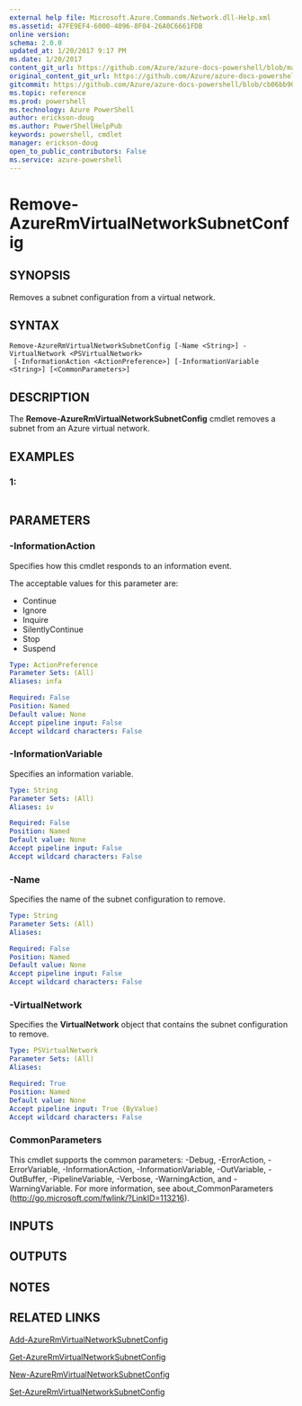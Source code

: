 ```yaml
---
external help file: Microsoft.Azure.Commands.Network.dll-Help.xml
ms.assetid: 47FE9EF4-6000-4096-8F04-26A0C6661FDB
online version: 
schema: 2.0.0
updated_at: 1/20/2017 9:17 PM
ms.date: 1/20/2017
content_git_url: https://github.com/Azure/azure-docs-powershell/blob/master/azureps-cmdlets-docs/ResourceManager/AzureRM.Network/v3.4.0/Remove-AzureRmVirtualNetworkSubnetConfig.md
original_content_git_url: https://github.com/Azure/azure-docs-powershell/blob/master/azureps-cmdlets-docs/ResourceManager/AzureRM.Network/v3.4.0/Remove-AzureRmVirtualNetworkSubnetConfig.md
gitcommit: https://github.com/Azure/azure-docs-powershell/blob/cb06bb906911a2a2e1f57adbafe0c0c97a0b205b/azureps-cmdlets-docs/ResourceManager/AzureRM.Network/v3.4.0/Remove-AzureRmVirtualNetworkSubnetConfig.md
ms.topic: reference
ms.prod: powershell
ms.technology: Azure PowerShell
author: erickson-doug
ms.author: PowerShellHelpPub
keywords: powershell, cmdlet
manager: erickson-doug
open_to_public_contributors: False
ms.service: azure-powershell
---
```


# Remove-AzureRmVirtualNetworkSubnetConfig

## SYNOPSIS
Removes a subnet configuration from a virtual network.

## SYNTAX

```
Remove-AzureRmVirtualNetworkSubnetConfig [-Name <String>] -VirtualNetwork <PSVirtualNetwork>
 [-InformationAction <ActionPreference>] [-InformationVariable <String>] [<CommonParameters>]
```

## DESCRIPTION
The **Remove-AzureRmVirtualNetworkSubnetConfig** cmdlet removes a subnet from an Azure virtual network.

## EXAMPLES

### 1:
```

```

## PARAMETERS

### -InformationAction
Specifies how this cmdlet responds to an information event.

The acceptable values for this parameter are:

- Continue
- Ignore
- Inquire
- SilentlyContinue
- Stop
- Suspend

```yaml
Type: ActionPreference
Parameter Sets: (All)
Aliases: infa

Required: False
Position: Named
Default value: None
Accept pipeline input: False
Accept wildcard characters: False
```

### -InformationVariable
Specifies an information variable.

```yaml
Type: String
Parameter Sets: (All)
Aliases: iv

Required: False
Position: Named
Default value: None
Accept pipeline input: False
Accept wildcard characters: False
```

### -Name
Specifies the name of the subnet configuration to remove.

```yaml
Type: String
Parameter Sets: (All)
Aliases: 

Required: False
Position: Named
Default value: None
Accept pipeline input: False
Accept wildcard characters: False
```

### -VirtualNetwork
Specifies the **VirtualNetwork** object that contains the subnet configuration to remove.

```yaml
Type: PSVirtualNetwork
Parameter Sets: (All)
Aliases: 

Required: True
Position: Named
Default value: None
Accept pipeline input: True (ByValue)
Accept wildcard characters: False
```

### CommonParameters
This cmdlet supports the common parameters: -Debug, -ErrorAction, -ErrorVariable, -InformationAction, -InformationVariable, -OutVariable, -OutBuffer, -PipelineVariable, -Verbose, -WarningAction, and -WarningVariable. For more information, see about_CommonParameters (http://go.microsoft.com/fwlink/?LinkID=113216).

## INPUTS

## OUTPUTS

## NOTES

## RELATED LINKS

[Add-AzureRmVirtualNetworkSubnetConfig](xref:ResourceManager/AzureRM.Network/v3.4.0/Add-AzureRmVirtualNetworkSubnetConfig.md)

[Get-AzureRmVirtualNetworkSubnetConfig](xref:ResourceManager/AzureRM.Network/v3.4.0/Get-AzureRmVirtualNetworkSubnetConfig.md)

[New-AzureRmVirtualNetworkSubnetConfig](xref:ResourceManager/AzureRM.Network/v3.4.0/New-AzureRmVirtualNetworkSubnetConfig.md)

[Set-AzureRmVirtualNetworkSubnetConfig](xref:ResourceManager/AzureRM.Network/v3.4.0/Set-AzureRmVirtualNetworkSubnetConfig.md)


